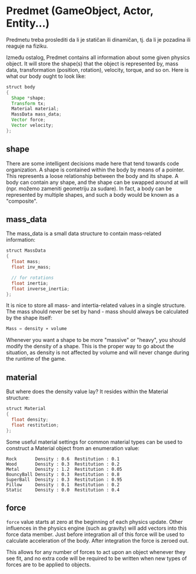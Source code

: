# Predmet (GameObject, Actor, Entity...)

Predmetu treba proslediti da li je statičan ili dinamičan, tj. da li je pozadina ili reaguje na fiziku.

Između ostalog, Predmet contains all information about some given physics object. It will store the shape(s) that the object is represented by, mass data, transformation (position, rotation), velocity, torque, and so on. Here is what our body ought to look like:

```java
struct body
{
  Shape *shape;
  Transform tx;
  Material material;
  MassData mass_data;
  Vector force;
  Vector velocity;
};
```

## shape

There are some intelligent decisions made here that tend towards  code organization. A shape is contained within the body by means of a pointer. This represents a loose relationship between the body and its shape. A body can contain any shape, and the shape can be swapped around at will (npr. možemo zameniti geometriju za sudare). In fact, a body can be represented by multiple shapes, and such a body would be known as a "composite".

## mass_data

The mass_data is a small data structure to contain mass-related information:
```java
struct MassData
{
  float mass;
  float inv_mass;

  // for rotations
  float inertia;
  float inverse_inertia;
};
```

It is nice to store all mass- and intertia-related values in a single structure. The mass should never be set by hand - mass should always be calculated by the shape itself:

```java
Mass = density ∗ volume
```

Whenever you want a shape to be more "massive" or "heavy", you should modify the density of a shape. This is the proper way to go about the situation, as density is not affected by volume and will never change during the runtime of the game.

## material

But where does the density value lay? It resides within the Material structure:
```java
struct Material
{
  float density;
  float restitution;
};
```
Some useful material settings for common material types can be used to construct a Material object from an enumeration value:
```
Rock       Density : 0.6  Restitution : 0.1
Wood       Density : 0.3  Restitution : 0.2
Metal      Density : 1.2  Restitution : 0.05
BouncyBall Density : 0.3  Restitution : 0.8
SuperBall  Density : 0.3  Restitution : 0.95
Pillow     Density : 0.1  Restitution : 0.2
Static     Density : 0.0  Restitution : 0.4
```

## force

`force` value starts at zero at the beginning of each physics update. Other influences in the physics engine (such as gravity) will add vectors into this force data member. Just before integration all of this force will be used to calculate acceleration of the body. After integration the force is zeroed out.

This allows for any number of forces to act upon an object whenever they see fit, and no extra code will be required to be written when new types of forces are to be applied to objects.
